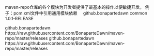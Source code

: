 maven-repo仓库的各个模块为开发者提供了最基本的操作以便敏捷开发。
例子：pom.xml文件中引用通用模块依赖
<dependencies>
    <dependency><!--通用模块-->
        <groupId>github.bonapartedawn</groupId>
        <artifactId>common</artifactId>
        <version>1.0.1-RELEASE</version>
    </dependency>
</dependencies>
<!--仓库地址-->
<repositories>
    <repository>
        <id>github.bonapartedawn</id>
        <url>https://raw.githubusercontent.com/BonaparteDawn/maven-repo/master/releases</url>
    </repository>
</repositories>
<!--插件仓库地址-->
<pluginRepositories>
    <pluginRepository>
        <id>github.bonapartedawn</id>
        <url>https://raw.githubusercontent.com/BonaparteDawn/maven-repo/master/releases</url>
    </pluginRepository>
</pluginRepositories>
